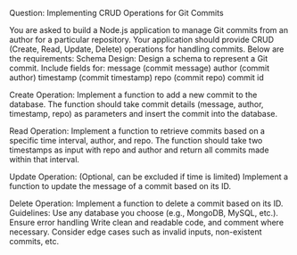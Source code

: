 Question: Implementing CRUD Operations for Git Commits

You are asked to build a Node.js application to manage Git commits from an author for a particular repository. Your application should provide CRUD (Create, Read, Update, Delete) operations for handling commits. Below are the requirements:
Schema Design:
Design a schema to represent a Git commit. Include fields for:
message (commit message)
author (commit author)
timestamp (commit timestamp)
repo (commit repo)
commit id

Create Operation:
Implement a function to add a new commit to the database. The function should take commit details (message, author, timestamp, repo) as parameters and insert the commit into the database.

Read Operation:
Implement a function to retrieve commits based on a specific time interval, author, and repo. The function should take two timestamps as input with repo and author and return all commits made within that interval.

Update Operation: (Optional, can be excluded if time is limited)
Implement a function to update the message of a commit based on its ID.

Delete Operation:
Implement a function to delete a commit based on its ID.
Guidelines:
Use any database you choose (e.g., MongoDB, MySQL, etc.).
Ensure error handling
Write clean and readable code, and comment where necessary.
Consider edge cases such as invalid inputs, non-existent commits, etc.
